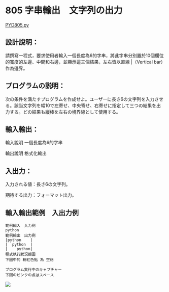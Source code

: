 # 805 字串輸出　文字列の出力
[PYD805.py](https://github.com/eclairsameal/TQC-Python/blob/master/%E7%AC%AC8%E9%A1%9E%EF%BC%9A%E5%AD%97%E4%B8%B2(String)%E7%9A%84%E9%81%8B%E4%BD%9C/PYD805.py)
## 設計說明：
請撰寫一程式，要求使用者輸入一個長度為6的字串，將此字串分別置於10個欄位的寬度的左邊、中間和右邊，並顯示這三個結果，左右皆以直線 |（Vertical bar）作為邊界。
## プログラムの説明：
次の条件を満たすプログラムを作成せよ。ユーザーに長さ6の文字列を入力させる。該当文字列を幅10で左寄せ、中央寄せ、右寄せに指定して三つの結果を出力する。どの結果も縦棒を左右の境界線として使用する。

## 輸入輸出：
輸入說明
一個長度為6的字串

輸出說明
格式化輸出
## 入出力：
入力される値：長さ6の文字列。

期待する出力：フォーマット出力。
## 輸入輸出範例　入出力例
```
範例輸入　入力例
python
範例輸出　出力例
|python    |
|  python  |
|    python|
程式執行狀況擷圖
下圖中的 粉紅色點 為 空格

プログラム実行中のキャプチャー
下図のピンクの点はスペース

```
![](https://i.imgur.com/BOPRVpw.png)
